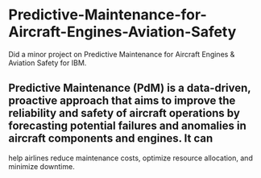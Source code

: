 # Predictive-Maintenance-for-Aircraft-Engines-Aviation-Safety
Did a minor project on Predictive Maintenance for Aircraft Engines &amp; Aviation Safety for IBM.
## Predictive Maintenance (PdM) is a data-driven, proactive approach that aims to improve the reliability and safety of aircraft operations by forecasting potential failures and anomalies in aircraft components and engines. It can 
help airlines reduce maintenance costs, optimize resource allocation, and minimize downtime. 
